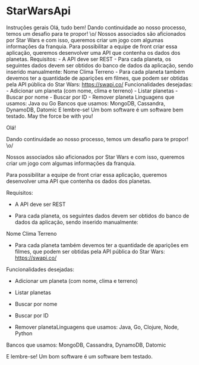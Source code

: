 # StarWarsApi

Instruções gerais
Olá, tudo bem! Dando continuidade ao nosso processo, temos um desafio para te propor! \o/ Nossos associados são aficionados por Star Wars e com isso, queremos criar um jogo com algumas informações da franquia. Para possibilitar a equipe de front criar essa aplicação, queremos desenvolver uma API que contenha os dados dos planetas. Requisitos: - A API deve ser REST - Para cada planeta, os seguintes dados devem ser obtidos do banco de dados da aplicação, sendo inserido manualmente: Nome Clima Terreno - Para cada planeta também devemos ter a quantidade de aparições em filmes, que podem ser obtidas pela API pública do Star Wars: https://swapi.co/ Funcionalidades desejadas: - Adicionar um planeta (com nome, clima e terreno) - Listar planetas - Buscar por nome - Buscar por ID - Remover planeta Linguagens que usamos: Java ou Go Bancos que usamos: MongoDB, Cassandra, DynamoDB, Datomic E lembre-se! Um bom software é um software bem testado. May the force be with you!

Olá!



Dando continuidade ao nosso processo, temos um desafio para te propor! \o/



Nossos associados são aficionados por Star Wars e com isso, queremos criar um jogo com algumas informações da franquia.



Para possibilitar a equipe de front criar essa aplicação, queremos desenvolver uma API que contenha os dados dos planetas. 

Requisitos:



- A API deve ser REST

- Para cada planeta, os seguintes dados devem ser obtidos do banco de dados da aplicação, sendo inserido manualmente:

Nome
Clima
Terreno
- Para cada planeta também devemos ter a quantidade de aparições em filmes, que podem ser obtidas pela API pública do Star Wars: https://swapi.co/



Funcionalidades desejadas: 



- Adicionar um planeta (com nome, clima e terreno)

- Listar planetas

- Buscar por nome

- Buscar por ID

- Remover planetaLinguagens que usamos: Java, Go, Clojure, Node, Python

Bancos que usamos: MongoDB, Cassandra, DynamoDB, Datomic



E lembre-se! Um bom software é um software bem testado.